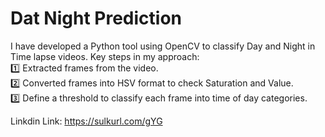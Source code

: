 # Dat Night Prediction

I have developed a Python tool using OpenCV to classify Day and Night in Time lapse videos.
Key steps in my approach:  
1️⃣ Extracted frames from the video.  
2️⃣ Converted frames into HSV format to check Saturation and Value.  
3️⃣ Define a threshold to classify each frame into time of day categories.
  

Linkdin Link: https://sulkurl.com/gYG
